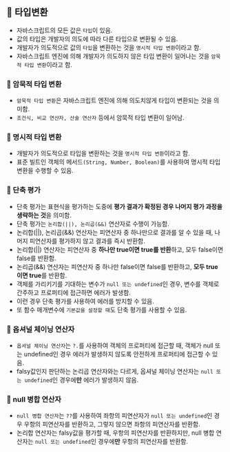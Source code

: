## 📌 타입변환
- 자바스크립트의 모든 값은 `타입`이 있음.
- 값의 타입은 개발자의 의도에 따라 다른 타입으로 변환될 수 있음.
- 개발자가 의도적으로 값의 `타입`을 변환하는 것을 `명시적 타입 변환`이라고 함.
- 자바스크립트 엔진에 의해 개발자가 의도하지 않은 타입 변환이 일어나는 것을 `암묵적 타입 변환`이라고 함.

### 📌 암묵적 타입 변환
- `암묵적 타입 변환`은 자바스크립트 엔진에 의해 의도치않게 타입이 변환되는 것을 의미함.
- `조건식, 비교 연산자, 산술 연산자` 등에서 암묵적 타입 변환이 일어남.

### 📌 명시적 타입 변환
- 개발자가 의도적으로 타입을 변환하는 것을 `명시적 타입 변환`이라고 함.
- 표준 빌트인 객체의 메서드`(String, Number, Boolean)`를 사용하여 명시적 타입 변환을 수행할 수 있음.

### 📌 단축 평가
- 단축 평가는 표현식을 평가하는 도중에 **평가 결과가 확정된 경우 나머지 평가 과정을 생략하는 것**을 의미함.
- 단축 평가는 `논리합(||), 논리곱(&&)` 연산자로 수행이 가능함. 
- 논리합(||), 논리곱(&&) 연산자는 피연산자 중 하나만으로 결과를 알 수 있을 때, 나머지 피연산자를 평가하지 않고 결과를 즉시 반환함.
- 논리합(||) 연산자는 피연산자 중 **하나만 true이면 true를 반환**하고, 모두 false이면 false를 반환함.
- 논리곱(&&) 연산자는 피연산자 중 하나만 false이면 false를 반환하고, **모두 true이면 true**를 반환함.
- 객체를 가리키기를 기대하는 변수가 `null 또는 undefined`인 경우, 변수를 객체로 간주하고 프로퍼티에 접근하면 에러가 발생함.
- 이런 경우 단축 평가를 사용하여 에러를 방지할 수 있음.
- 또 함수 매개변수에 `기본값을 설정할 때`도 단축 평가를 사용할 수 있음.

### 📌 옵셔널 체이닝 연산자
- `옵셔널 체이닝 연산자`는 `?.`를 사용하여 객체의 프로퍼티에 접근할 때, 객체가 null 또는 undefined인 경우 에러가 발생하지 않도록 안전하게 프로퍼티에 접근할 수 있음.
- falsy값인지 판단하는 논리곱 연산자와는 다르게, 옵셔널 체이닝 연산자는 `null 또는 undefined`인 경우에**만** 에러가 발생하지 않음.

### 📌 null 병합 연산자
- `null 병합 연산자`는 `??`를 사용하여 좌항의 피연산자가 `null 또는 undefined`인 경우 우항의 피연산자를 반환하고, 그렇지 않으면 좌항의 피연산자를 반환함.
- 논리합 연산자는 falsy값을 평가할 때, 우항의 피연산자를 반환하지만, null 병합 연산자는 `null 또는 undefined`인 경우에**만** 우항의 피연산자를 반환함.